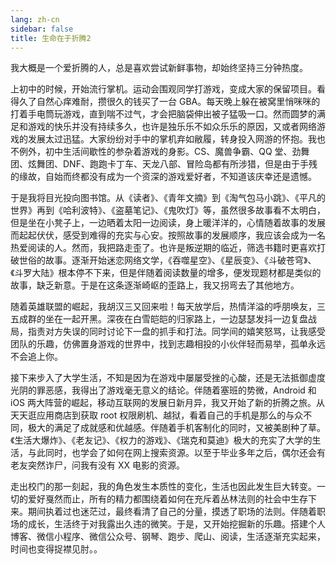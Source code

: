 ```yaml
---
lang: zh-cn
sidebar: false
title: 生命在于折腾2
---
```


<!-- # 生命在于折腾 -->

我大概是一个爱折腾的人，总是喜欢尝试新鲜事物，却始终坚持三分钟热度。

上初中的时候，开始流行掌机。运动会围观同学打游戏，变成大家的保留项目。看得久了自然心痒难耐，攒很久的钱买了一台 GBA。每天晚上躲在被窝里悄咪咪的打着手电筒玩游戏，直到喘不过气，才会把脑袋伸出被子猛吸一口。然而圆梦的满足和游戏的快乐并没有持续多久，也许是独乐乐不如众乐乐的原因，又或者网络游戏的发展太过迅猛。大家纷纷对手中的掌机弃如敝履，转身投入网游的怀抱。我也不例外，初中生活间歇性的参杂着游戏的身影。CS、魔兽争霸、QQ 堂、劲舞团、炫舞团、DNF、跑跑卡丁车、天龙八部、冒险岛都有所涉猎，但是由于手残的缘故，自始而终都没有成为一个资深的游戏爱好者，不知道该庆幸还是遗憾。

于是我将目光投向图书馆。从《读者》、《青年文摘》到《淘气包马小跳》、《平凡的世界》再到《哈利波特》、《盗墓笔记》、《鬼吹灯》等，虽然很多故事看不太明白，但是坐在小凳子上，一边晒着太阳一边阅读，身上暖洋洋的，心情随着故事的发展而起起伏伏，感受到难得的充实与心安。按照故事的发展顺序，我应该会成为一名热爱阅读的人。然而，我把路走歪了。也许是叛逆期的临近，筛选书籍时更喜欢打破世俗的故事。逐渐开始迷恋网络文学，《吞噬星空》、《星辰变》、《斗破苍穹》、《斗罗大陆》根本停不下来，但是伴随着阅读数量的增多，便发现题材都是类似的故事，缺乏新意。于是在这条逐渐崎岖的歪路上，我又拐弯去了其他地方。

随着英雄联盟的崛起，我胡汉三又回来啦！每天放学后，热情洋溢的呼朋唤友，三五成群的坐在一起开黑。深夜在白雪皑皑的归家路上，一边瑟瑟发抖一边复盘战局，指责对方失误的同时讨论下一盘的抓手和打法。同学间的嬉笑怒骂，让我感受团队的乐趣，仿佛置身游戏的世界中，找到志趣相投的小伙伴轻而易举，孤单永远不会追上你。

接下来步入了大学生活，不知是因为在游戏中屡屡受挫的心酸，还是无法抵御虚度光阴的罪恶感，我得出了游戏毫无意义的结论。伴随着塞班的势微，Android 和 iOS 两大阵营的崛起，移动互联网的发展日新月异，我又开始了新的折腾之旅。从天天逛应用商店到获取 root 权限刷机、越狱，看着自己的手机是那么的与众不同，极大的满足了成就感和优越感。伴随着手机客制化的同时，又被美剧种了草。《生活大爆炸》、《老友记》、《权力的游戏》、《瑞克和莫迪》极大的充实了大学的生活，与此同时，也学会了如何在网上搜索资源。以至于毕业多年之后，偶尔还会有老友突然诈尸，问我有没有 XX 电影的资源。

走出校门的那一刻起，我的角色发生本质性的变化，生活也因此发生巨大转变。一切的爱好戛然而止，所有的精力都围绕着如何在充斥着丛林法则的社会中生存下来。期间执着过也迷茫过，最终看清了自己的分量，摸透了职场的法则。伴随着职场的成长，生活终于对我露出久违的微笑。于是，又开始挖掘新的乐趣。搭建个人博客、微信小程序、微信公众号、钢琴、跑步、爬山、阅读，生活逐渐充实起来，时间也变得捉襟见肘。。
